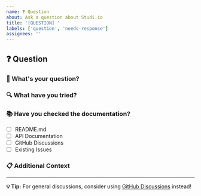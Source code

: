```yaml
---
name: ❓ Question
about: Ask a question about Studi.io
title: '[QUESTION] '
labels: ['question', 'needs-response']
assignees: ''
---
```


## ❓ Question

### 🤔 What's your question?
<!-- Ask your question clearly and concisely -->

### 🔍 What have you tried?
<!-- Describe what you've already attempted -->

### 📚 Have you checked the documentation?
- [ ] README.md
- [ ] API Documentation
- [ ] GitHub Discussions
- [ ] Existing Issues

### 📋 Additional Context
<!-- Add any other context, code snippets, or screenshots -->

---

**💡 Tip:** For general discussions, consider using [GitHub Discussions](https://github.com/yamiSukehiro2907/studi.io/discussions) instead!
